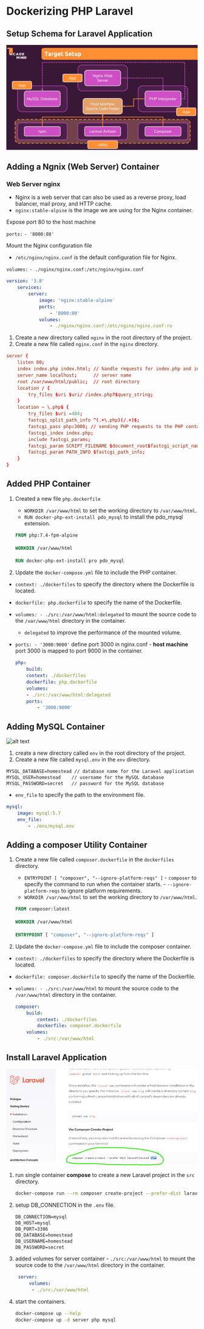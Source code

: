 # Dockerizing PHP Laravel

## Setup Schema for Laravel Application

![alt text](image.png)

## Adding a Ngnix (Web Server) Container

### Web Server nginx

- Nginx is a web server that can also be used as a reverse proxy, load balancer, mail proxy, and HTTP cache.
- `nginx:stable-alpine` is the image we are using for the Nginx container.

Expose port 80 to the host machine

`ports:`
    `- '8000:80'`

Mount the Nginx configuration file

- `/etc/nginx/nginx.conf` is the default configuration file for Nginx.

`volumes:`
    `- ./nginx/nginx.conf:/etc/nginx/nginx.conf`

```yaml
version: '3.8'
    services:
        server:
            image: 'nginx:stable-alpine'
            ports:
                - '8000:80'
            volumes:
                - ./nginx/nginx.conf:/etc/nginx/nginx.conf:ro
```

1) Create a new directory called `nginx` in the root directory of the project.
2) Create a new file called `nginx.conf` in the `nginx` directory.

```conf
server {
    listen 80;
    index index.php index.html; // handle requests for index.php and index.html
    server_name localhost;      // server name
    root /var/www/html/public;  // root directory
    location / {
        try_files $uri $uri/ /index.php?$query_string;
    }
    location ~ \.php$ {
        try_files $uri =404;
        fastcgi_split_path_info ^(.+\.php)(/.+)$;
        fastcgi_pass php:3000; // sending PHP requests to the PHP container on port 3000 (php name container)
        fastcgi_index index.php;
        include fastcgi_params;
        fastcgi_param SCRIPT_FILENAME $document_root$fastcgi_script_name;
        fastcgi_param PATH_INFO $fastcgi_path_info;
    }
}
```

## Added PHP Container

1) Created a new file `php.dockerfile`

   - `WORKDIR /var/www/html` to set the working directory to `/var/www/html`.
   - `RUN docker-php-ext-install pdo_mysql` to install the pdo_mysql extension.

   ```dockerfile
   FROM php:7.4-fpm-alpine

   WORKDIR /var/www/html

   RUN docker-php-ext-install pro pdo_mysql
    ```

2) Update the `docker-compose.yml` file to include the PHP container.

- `context: ./dockerfiles` to specify the directory where the Dockerfile is located.
- `dockerfile: php.dockerfile` to specify the name of the Dockerfile.
- `volumes: - ./src:/var/www/html:delegated` to mount the source code to the `/var/www/html` directory in the container.
  - `delegated` to improve the performance of the mounted volume.
- `ports: - '3000:9000'` define port 3000 in nginx.conf
      - **host machine** port 3000 is mapped to port 9000 in the container.

    ```yaml
    php:
        build:
        context: ./dockerfiles
        dockerfile: php.dockerfile
        volumes:
        - ./src:/var/www/html:delegated
        ports:
            - '3000:9000'
    ```

## Adding MySQL Container

![alt text](image-1.png)

1. create a new directory called `env` in the root directory of the project.
2. Create a new file called `mysql.env` in the `env` directory.

```env
MYSQL_DATABASE=homestead // database name for the Laravel application
MYSQL_USER=homestead    // username for the MySQL database
MYSQL_PASSWORD=secret   // password for the MySQL database
```

- `env_file`  to specify the path to the environment file.

```yaml
mysql:
    image: mysql:5.7
    env_file:
        - ./env/mysql.env
```

## Adding a composer Utility Container

1) Create a new file called `composer.dockerfile` in the `dockerfiles` directory.

   - `ENTRYPOINT [ "composer", "--ignore-platform-reqs" ]`
         - `composer` to specify the command to run when the container starts.
         - `--ignore-platform-reqs` to ignore platform requirements.
   - `WORKDIR /var/www/html` to set the working directory to `/var/www/html`.

   ```dockerfile
   FROM composer:latest

   WORKDIR /var/www/html

   ENTRYPOINT [ "composer", "--ignore-platform-reqs" ]
   ```

2) Update the `docker-compose.yml` file to include the composer container.

- `context: ./dockerfiles` to specify the directory where the Dockerfile is located.
- `dockerfile: composer.dockerfile` to specify the name of the Dockerfile.
- `volumes: - ./src:/var/www/html` to mount the source code to the `/var/www/html` directory in the container.

    ```yaml
    composer:
        build:
            context: ./dockerfiles
            dockerfile: composer.dockerfile
        volumes:
            - ./src:/var/www/html
    ```

## Install Laravel Application

![alt text](image-2.png)

1. run single container **compose** to create a new Laravel project in the `src` directory.

    ```bash
    docker-compose run --rm composer create-project --prefer-dist laravel/laravel .
    ```

2. setup DB_CONNECTION in the `.env` file.

    ```env
    DB_CONNECTION=mysql
    DB_HOST=mysql
    DB_PORT=3306
    DB_DATABASE=homestead
    DB_USERNAME=homestead
    DB_PASSWORD=secret
    ```

3. added volumes for server container
        - `./src:/var/www/html` to mount the source code to the `/var/www/html` directory in the container.

   ```yaml
    server:
        volumes:
         - ./src:/var/www/html
    ```

4. start the containers.

    ```bash
    docker-compose up --help
    docker-compose up -d server php mysql
    ```
